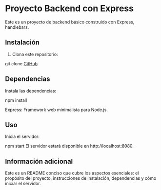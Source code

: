 # Proyecto Backend con Express

Este es un proyecto de backend básico construido con Express, handlebars.

## Instalación

1. Clona este repositorio:

git clone [GitHub](https://github.com/Gustavo1616/preentrega-1)
   
## Dependencias
Instala las dependencias:

npm install

Express: Framework web minimalista para Node.js.

## Uso
Inicia el servidor:

npm start
El servidor estará disponible en http://localhost:8080.

## Información adicional

Este es un README conciso que cubre los aspectos esenciales: el propósito del proyecto, instrucciones de instalación, dependencias y cómo iniciar el servidor.
